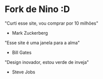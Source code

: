 # Fork de Nino :D
"Curti esse site, vou comprar por 10 milhões"
- Mark Zuckerberg

"Esse site é uma janela para a alma"
- Bill Gates

"Design inovador, estou verde de inveja"
- Steve Jobs
